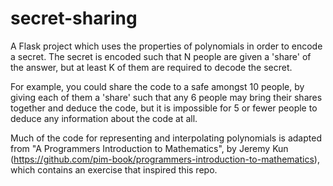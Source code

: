 # secret-sharing
A Flask project which uses the properties of polynomials in order to encode a secret. The secret is encoded such that N people are given a 'share' of the answer, but at least K of them are required to decode the secret.

For example, you could share the code to a safe amongst 10 people, by giving each of them a 'share' such that any 6 people may bring their shares together and deduce the code, but it is impossible for 5 or fewer people to deduce any information about the code at all.

Much of the code for representing and interpolating polynomials is adapted from "A Programmers Introduction to Mathematics", by Jeremy Kun (https://github.com/pim-book/programmers-introduction-to-mathematics), which contains an exercise that inspired this repo.
